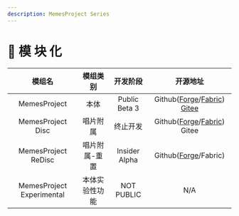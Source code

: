 ```yaml
---
description: MemesProject Series
---
```


# 🧩 模 块 化



|            模组名            |   模组类别  |      开发阶段     |                                                                                                开源地址                                                                                               |
| :-----------------------: | :-----: | :-----------: | :-----------------------------------------------------------------------------------------------------------------------------------------------------------------------------------------------: |
|        MemesProject       |    本体   | Public Beta 3 | Github([Forge](https://github.com/TexTrueStudio/MemesProject-Forge)/[Fabric](https://github.com/TexTrueStudio/MemesProject-Fabric)) [Gitee](https://gitee.com/tex-true-studio/MemesProject-Forge) |
|     MemesProject Disc     |   唱片附属  |      终止开发     |                         Github([Forge](https://github.com/TexTrueStudio/MemesprojectDisc-Forge)/[Fabric](https://github.com/TexTrueStudio/MemesProjectDisc-Fabric)) Gitee                         |
|    MemesProject ReDisc    | 唱片附属-重置 | Insider Alpha |                                                         Github([Forge](https://github.com/TexTrueStudio/MemesProjectDisc-Reforge)/Fabric)                                                         |
| MemesProject Experimental | 本体实验性功能 |   NOT PUBLIC  |                                                                                                N/A                                                                                                |
